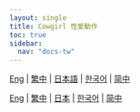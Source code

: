 ```yaml
---
layout: single
title: Cowgirl 性愛動作
toc: true
sidebar:
  nav: "docs-tw"
---
```

[Eng](/tw/dancexr/features/scg_motion) | [繁中](/tw/tw/dancexr/features/scg_motion) | [日本語](/jp/tw/dancexr/features/scg_motion) | [한국어](/kr/tw/dancexr/features/scg_motion) | [简中](/zh/tw/dancexr/features/scg_motion)

[Eng](/dancexr/features/scg_motion) | [繁中](/tw/dancexr/features/scg_motion) | [日本](/jp/dancexr/features/scg_motion) | [한국어](/kr/dancexr/features/scg_motion) | [简中](/zh/dancexr/features/scg_motion)